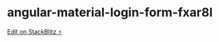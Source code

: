 # angular-material-login-form-fxar8l

[Edit on StackBlitz ⚡️](https://stackblitz.com/edit/angular-material-login-form-fxar8l)